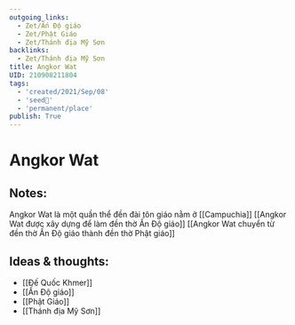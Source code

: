 ```yaml
---
outgoing_links:
  - Zet/Ấn Độ giáo
  - Zet/Phật Giáo
  - Zet/Thánh địa Mỹ Sơn
backlinks:
  - Zet/Thánh địa Mỹ Sơn
title: Angkor Wat
UID: 210908211804
tags:
  - 'created/2021/Sep/08'
  - 'seed🥜'
  - 'permanent/place'
publish: True
---
```

# Angkor Wat

## Notes:
Angkor Wat là một quần thể đền đài tôn giáo nằm ở [[Campuchia]]
[[Angkor Wat được xây dựng để làm đền thờ Ấn Độ giáo]]
[[Angkor Wat chuyển từ đền thờ Ấn Độ giáo thành đền thờ Phật giáo]]

## Ideas & thoughts:
- [[Đế Quốc Khmer]]
- [[Ấn Độ giáo]]
- [[Phật Giáo]]
- [[Thánh địa Mỹ Sơn]]
